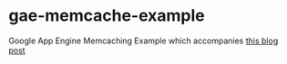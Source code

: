 # gae-memcache-example
Google App Engine Memcaching Example which accompanies [this blog post](http://www.thirumal.in/2012/05/memcaching-for-dummies-on-google-app.html)
